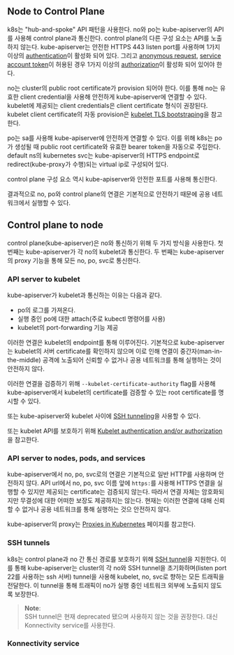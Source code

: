 ## Node to Control Plane
k8s는 "hub-and-spoke" API 패턴을 사용한다. no와 po는 kube-apiserver의 API를 사용해 control plane과 통신한다. control plane의 다른 구성 요소는 API를 노출하지 않는다. kube-apiserver는 안전한 HTTPS 443 listen port를 사용하며 1가지 이상의 [authentication](https://kubernetes.io/docs/reference/access-authn-authz/authentication/)이 활성화 되어 있다. 그리고 [anonymous request](https://kubernetes.io/docs/reference/access-authn-authz/authentication/#anonymous-requests), [service account token](https://kubernetes.io/docs/reference/access-authn-authz/authentication/#service-account-tokens)이 허용된 경우 1가지 이상의 [authorization](https://kubernetes.io/docs/reference/access-authn-authz/authorization/)이 활성화 되어 있어야 한다.

no는 cluster의 public root certificate가 provision 되어야 한다. 이를 통해 no는 유효한 client credential을 사용해 안전하게 kube-apiserver에 연결할 수 있다. kubelet에 제공되는 client credentials은 client certificate 형식이 권장된다. kubelet client certificate의 자동 provision은 [kubelet TLS bootstraping](https://kubernetes.io/docs/reference/access-authn-authz/kubelet-tls-bootstrapping/)을 참고한다.

po는 sa를 사용해 kube-apiserver에 안전하게 연결할 수 있다. 이를 위해 k8s는 po가 생성될 때 public root certificate와 유효한 bearer token을 자동으로 주입한다. default ns의 kubernetes svc는 kube-apiserver의 HTTPS endpoint로 redirect(kube-proxy가 수행)되는 virtual ip로 구성되어 있다.

control plane 구성 요소 역시 kube-apiserver와 안전한 포트를 사용해 통신한다.

결과적으로 no, po와 control plane의 연결은 기본적으로 안전하기 때문에 공용 네트워크에서 실행할 수 있다.

## Control plane to node
control plane(kube-apiserver)은 no와 통신하기 위해 두 가지 방식을 사용한다. 첫 번째는 kube-apiserver가 각 no의 kubelet과 통신한다. 두 번째는 kube-apiserver의 proxy 기능을 통해 모든 no, po, svc로 통신한다.

### API server to kubelet
kube-apiserver가 kubelet과 통신하는 이유는 다음과 같다.
- po의 로그를 가져온다.
- 실행 중인 po에 대한 attach(주로 kubectl 명령어를 사용)
- kubelet의 port-forwarding 기능 제공

이러한 연결은 kubelet의 endpoint를 통해 이루어진다. 기본적으로 kube-apiserver는 kubelet의 서버 certificate를 확인하지 않으며 이로 인해 연결이 중간자(man-in-the-middle) 공격에 노출되어 신뢰할 수 없거나 공용 네트워크를 통해 실행하는 것이 안전하지 않다.

이러한 연결을 검증하기 위해 `--kubelet-certificate-authority` flag를 사용해 kube-apiserver에서 kubelet의 certificate를 검증할 수 있는 root certificate를 명시할 수 있다.

또는 kube-apiserver와 kubelet 사이에 [SSH tunneling](https://kubernetes.io/docs/concepts/architecture/control-plane-node-communication/#ssh-tunnels)을 사용할 수 있다.

또는 kubelet API를 보호하기 위해 [Kubelet authentication and/or authorization](https://kubernetes.io/docs/reference/access-authn-authz/kubelet-authn-authz/)을 참고한다.

### API server to nodes, pods, and services
kube-apiserver에서 no, po, svc로의 연결은 기본적으로 일반 HTTP를 사용하며 안전하지 않다. API url에서 no, po, svc 이름 앞에 `https:`를 사용해 HTTPS 연결을 실행할 수 있지만 제공되는 certificate는 검증되지 않는다. 따라서 연결 자체는 암호화되지만 무결성에 대한 어떠한 보장도 제공하지는 않는다. 현재는 이러한 연결에 대해 신뢰할 수 없거나 공용 네트워크를 통해 실행하는 것으 안전하지 않다.

kube-apiserver의 proxy는 [Proxies in Kubernetes](https://kubernetes.io/docs/concepts/cluster-administration/proxies/) 페이지를 참고한다.

### SSH tunnels
k8s는 control plane과 no 간 통신 경로를 보호하기 위해 [SSH tunnel](https://www.ssh.com/academy/ssh/tunneling)을 지원한다. 이를 통해 kube-apiserver는 cluster의 각 no와 SSH tunnel을 초기화하며(listen port 22를 사용하는 ssh 서버) tunnel을 사용해 kubelet, no, svc로 향하는 모든 트래픽을 전달한다. 이 tunnel을 통해 트래픽이 no가 실행 중인 네트워크 외부에 노출되지 않도록 보장한다.

> **Note**:  
> SSH tunnel은 현재 deprecated 됐으며 사용하지 않는 것을 권장한다. 대신 Konnectivity service를 사용한다.

### Konnectivity service